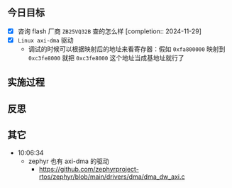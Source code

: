 

## 今日目标 
- [x] 咨询 flash 厂商 `ZB25VQ32B` 查的怎么样 [completion:: 2024-11-29]
- [x] `Linux axi-dma` 驱动
	- 调试的时候可以根据映射后的地址来看寄存器：假如 `0xfa800000`  映射到 `0xc3fe8000`  就把  ` 0xc3fe8000 `  这个地址当成基地址就行了 


## 实施过程




## 反思



## 其它 
- 10:06:34 
	- zephyr 也有  axi-dma 的驱动
		- https://github.com/zephyrproject-rtos/zephyr/blob/main/drivers/dma/dma_dw_axi.c
	 